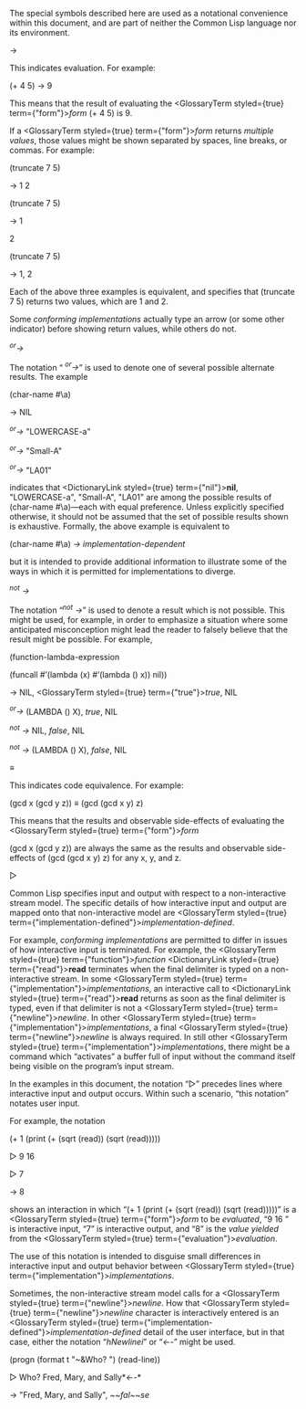  



The special symbols described here are used as a notational convenience within this document, and are part of neither the Common Lisp language nor its environment. 



→ 



This indicates evaluation. For example: 



(+ 4 5) → 9 



This means that the result of evaluating the <GlossaryTerm styled={true} term={"form"}><i>form</i></GlossaryTerm> (+ 4 5) is 9. 



If a <GlossaryTerm styled={true} term={"form"}><i>form</i></GlossaryTerm> returns *multiple values*, those values might be shown separated by spaces, line breaks, or commas. For example: 



(truncate 7 5) 



→ 1 2 



(truncate 7 5) 



→ 1 



2 



(truncate 7 5) 



→ 1, 2 



Each of the above three examples is equivalent, and specifies that (truncate 7 5) returns two values, which are 1 and 2. 











Some *conforming implementations* actually type an arrow (or some other indicator) before showing return values, while others do not. 



<i><sup>or</sup>→</i> 



The notation “ <i><sup>or</sup>→</i>” is used to denote one of several possible alternate results. The example 



(char-name #\a) 



→ NIL 



<i><sup>or</sup>→</i> "LOWERCASE-a" 



<i><sup>or</sup>→</i> "Small-A" 



<i><sup>or</sup>→</i> "LA01" 



indicates that <DictionaryLink styled={true} term={"nil"}><b>nil</b></DictionaryLink>, "LOWERCASE-a", "Small-A", "LA01" are among the possible results of (char-name #\a)—each with equal preference. Unless explicitly specified otherwise, it should not be assumed that the set of possible results shown is exhaustive. Formally, the above example is equivalent to 



(char-name #\a) *→ implementation-dependent* 



but it is intended to provide additional information to illustrate some of the ways in which it is permitted for implementations to diverge. 



<i><sup>not</sup> →</i> 



The notation “<i><sup>not</sup> →</i>” is used to denote a result which is not possible. This might be used, for example, in order to emphasize a situation where some anticipated misconception might lead the reader to falsely believe that the result might be possible. For example, 



(function-lambda-expression 



(funcall #’(lambda (x) #’(lambda () x)) nil)) 



→ NIL, <GlossaryTerm styled={true} term={"true"}><i>true</i></GlossaryTerm>, NIL 



<i><sup>or</sup>→</i> (LAMBDA () X), <i>true</i>, NIL 



<i><sup>not</sup> →</i> NIL, <i>false</i>, NIL 



<i><sup>not</sup> →</i> (LAMBDA () X), <i>false</i>, NIL 



*≡* 



This indicates code equivalence. For example: 



(gcd x (gcd y z)) *≡* (gcd (gcd x y) z) 



This means that the results and observable side-effects of evaluating the <GlossaryTerm styled={true} term={"form"}><i>form</i></GlossaryTerm> 



(gcd x (gcd y z)) are always the same as the results and observable side-effects of (gcd (gcd x y) z) for any x, y, and z. 



▷  







Common Lisp specifies input and output with respect to a non-interactive stream model. The specific details of how interactive input and output are mapped onto that non-interactive model are <GlossaryTerm styled={true} term={"implementation-defined"}><i>implementation-defined</i></GlossaryTerm>. 



For example, *conforming implementations* are permitted to differ in issues of how interactive input is terminated. For example, the <GlossaryTerm styled={true} term={"function"}><i>function</i></GlossaryTerm> <DictionaryLink styled={true} term={"read"}><b>read</b></DictionaryLink> terminates when the final delimiter is typed on a non-interactive stream. In some <GlossaryTerm styled={true} term={"implementation"}><i>implementations</i></GlossaryTerm>, an interactive call to <DictionaryLink styled={true} term={"read"}><b>read</b></DictionaryLink> returns as soon as the final delimiter is typed, even if that delimiter is not a <GlossaryTerm styled={true} term={"newline"}><i>newline</i></GlossaryTerm>. In other <GlossaryTerm styled={true} term={"implementation"}><i>implementations</i></GlossaryTerm>, a final <GlossaryTerm styled={true} term={"newline"}><i>newline</i></GlossaryTerm> is always required. In still other <GlossaryTerm styled={true} term={"implementation"}><i>implementations</i></GlossaryTerm>, there might be a command which “activates” a buffer full of input without the command itself being visible on the program’s input stream. 



In the examples in this document, the notation “▷” precedes lines where interactive input and output occurs. Within such a scenario, “this notation” notates user input. 



For example, the notation 



(+ 1 (print (+ (sqrt (read)) (sqrt (read))))) 



▷ 9 16 



▷ 7 



→ 8 



shows an interaction in which “(+ 1 (print (+ (sqrt (read)) (sqrt (read)))))” is a <GlossaryTerm styled={true} term={"form"}><i>form</i></GlossaryTerm> to be *evaluated*, “9 16 ” is interactive input, “7” is interactive output, and “8” is the *value yielded* from the <GlossaryTerm styled={true} term={"evaluation"}><i>evaluation</i></GlossaryTerm>. 



The use of this notation is intended to disguise small differences in interactive input and output behavior between <GlossaryTerm styled={true} term={"implementation"}><i>implementations</i></GlossaryTerm>. 



Sometimes, the non-interactive stream model calls for a <GlossaryTerm styled={true} term={"newline"}><i>newline</i></GlossaryTerm>. How that <GlossaryTerm styled={true} term={"newline"}><i>newline</i></GlossaryTerm> character is interactively entered is an <GlossaryTerm styled={true} term={"implementation-defined"}><i>implementation-defined</i></GlossaryTerm> detail of the user interface, but in that case, either the notation “*hNewlinei*” or “*←-*” might be used. 



(progn (format t "&#126;&amp;Who? ") (read-line)) 



▷ Who? Fred, Mary, and Sally*←-* 



→ "Fred, Mary, and Sally", *&#126;&#126;fal&#126;&#126;se* 



